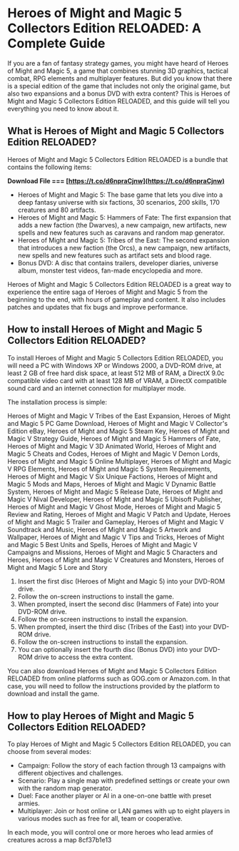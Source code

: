 # Heroes of Might and Magic 5 Collectors Edition RELOADED: A Complete Guide
  
If you are a fan of fantasy strategy games, you might have heard of Heroes of Might and Magic 5, a game that combines stunning 3D graphics, tactical combat, RPG elements and multiplayer features. But did you know that there is a special edition of the game that includes not only the original game, but also two expansions and a bonus DVD with extra content? This is Heroes of Might and Magic 5 Collectors Edition RELOADED, and this guide will tell you everything you need to know about it.
  
## What is Heroes of Might and Magic 5 Collectors Edition RELOADED?
  
Heroes of Might and Magic 5 Collectors Edition RELOADED is a bundle that contains the following items:
 
**Download File === [https://t.co/d6npraCjnw](https://t.co/d6npraCjnw)**


  
- Heroes of Might and Magic 5: The base game that lets you dive into a deep fantasy universe with six factions, 30 scenarios, 200 skills, 170 creatures and 80 artifacts.
- Heroes of Might and Magic 5: Hammers of Fate: The first expansion that adds a new faction (the Dwarves), a new campaign, new artifacts, new spells and new features such as caravans and random map generator.
- Heroes of Might and Magic 5: Tribes of the East: The second expansion that introduces a new faction (the Orcs), a new campaign, new artifacts, new spells and new features such as artifact sets and blood rage.
- Bonus DVD: A disc that contains trailers, developer diaries, universe album, monster test videos, fan-made encyclopedia and more.

Heroes of Might and Magic 5 Collectors Edition RELOADED is a great way to experience the entire saga of Heroes of Might and Magic 5 from the beginning to the end, with hours of gameplay and content. It also includes patches and updates that fix bugs and improve performance.
  
## How to install Heroes of Might and Magic 5 Collectors Edition RELOADED?
  
To install Heroes of Might and Magic 5 Collectors Edition RELOADED, you will need a PC with Windows XP or Windows 2000, a DVD-ROM drive, at least 2 GB of free hard disk space, at least 512 MB of RAM, a DirectX 9.0c compatible video card with at least 128 MB of VRAM, a DirectX compatible sound card and an internet connection for multiplayer mode.
  
The installation process is simple:
 
Heroes of Might and Magic V Tribes of the East Expansion,  Heroes of Might and Magic 5 PC Game Download,  Heroes of Might and Magic V Collector's Edition eBay,  Heroes of Might and Magic 5 Steam Key,  Heroes of Might and Magic V Strategy Guide,  Heroes of Might and Magic 5 Hammers of Fate,  Heroes of Might and Magic V 3D Animated World,  Heroes of Might and Magic 5 Cheats and Codes,  Heroes of Might and Magic V Demon Lords,  Heroes of Might and Magic 5 Online Multiplayer,  Heroes of Might and Magic V RPG Elements,  Heroes of Might and Magic 5 System Requirements,  Heroes of Might and Magic V Six Unique Factions,  Heroes of Might and Magic 5 Mods and Maps,  Heroes of Might and Magic V Dynamic Battle System,  Heroes of Might and Magic 5 Release Date,  Heroes of Might and Magic V Nival Developer,  Heroes of Might and Magic 5 Ubisoft Publisher,  Heroes of Might and Magic V Ghost Mode,  Heroes of Might and Magic 5 Review and Rating,  Heroes of Might and Magic V Patch and Update,  Heroes of Might and Magic 5 Trailer and Gameplay,  Heroes of Might and Magic V Soundtrack and Music,  Heroes of Might and Magic 5 Artwork and Wallpaper,  Heroes of Might and Magic V Tips and Tricks,  Heroes of Might and Magic 5 Best Units and Spells,  Heroes of Might and Magic V Campaigns and Missions,  Heroes of Might and Magic 5 Characters and Heroes,  Heroes of Might and Magic V Creatures and Monsters,  Heroes of Might and Magic 5 Lore and Story

1. Insert the first disc (Heroes of Might and Magic 5) into your DVD-ROM drive.
2. Follow the on-screen instructions to install the game.
3. When prompted, insert the second disc (Hammers of Fate) into your DVD-ROM drive.
4. Follow the on-screen instructions to install the expansion.
5. When prompted, insert the third disc (Tribes of the East) into your DVD-ROM drive.
6. Follow the on-screen instructions to install the expansion.
7. You can optionally insert the fourth disc (Bonus DVD) into your DVD-ROM drive to access the extra content.

You can also download Heroes of Might and Magic 5 Collectors Edition RELOADED from online platforms such as GOG.com or Amazon.com. In that case, you will need to follow the instructions provided by the platform to download and install the game.
  
## How to play Heroes of Might and Magic 5 Collectors Edition RELOADED?
  
To play Heroes of Might and Magic 5 Collectors Edition RELOADED, you can choose from several modes:

- Campaign: Follow the story of each faction through 13 campaigns with different objectives and challenges.
- Scenario: Play a single map with predefined settings or create your own with the random map generator.
- Duel: Face another player or AI in a one-on-one battle with preset armies.
- Multiplayer: Join or host online or LAN games with up to eight players in various modes such as free for all, team or cooperative.

In each mode, you will control one or more heroes who lead armies of creatures across a map
 8cf37b1e13
 
